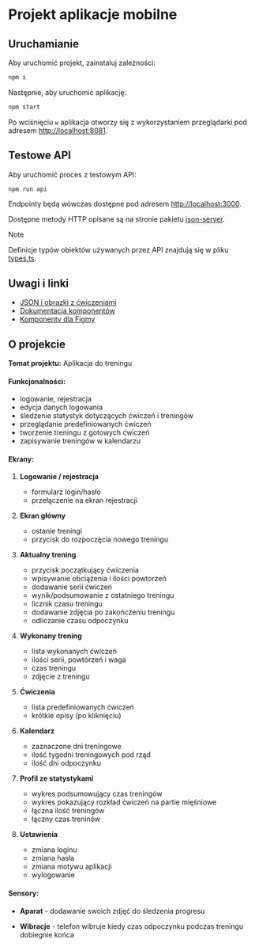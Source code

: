 # Projekt aplikacje mobilne

## Uruchamianie

Aby uruchomić projekt, zainstaluj zależności:

```bash
npm i
```

Następnie, aby uruchomić aplikację:

```bash
npm start
```

Po wciśnięciu `w` aplikacja otworzy się z wykorzystaniem przeglądarki pod adresem [http://localhost:8081](http://localhost:8081).

## Testowe API

Aby uruchomić proces z testowym API:

```bash
npm run api
```

Endpointy będą wówczas dostępne pod adresem [http://localhost:3000](http://localhost:3000).

Dostępne metody HTTP opisane są na stronie pakietu [json-server](https://www.npmjs.com/package/json-server).

> [!NOTE]  
> Definicje typów obiektów używanych przez API znajdują się w pliku [types.ts](https://github.com/kurczakooo/React-Native-Project/blob/main/src/types.ts).

## Uwagi i linki

-   [JSON i obrazki z ćwiczeniami](https://github.com/yuhonas/free-exercise-db)
-   [Dokumentacja komponentów](https://callstack.github.io/react-native-paper/docs/components/ActivityIndicator)
-   [Komponenty dla Figmy](https://www.figma.com/community/file/1035203688168086460)

## O projekcie

**Temat projektu:** Aplikacja do treningu

#### Funkcjonalności:

-   logowanie, rejestracja
-   edycja danych logowania
-   śledzenie statystyk dotyczących ćwiczeń i treningów
-   przeglądanie predefiniowanych ćwiczeń
-   tworzenie treningu z gotowych ćwiczeń
-   zapisywanie treningów w kalendarzu

#### Ekrany:

1.  **Logowanie / rejestracja**

    -   formularz login/hasło
    -   przełączenie na ekran rejestracji

2.  **Ekran główny**

    -   ostanie treningi
    -   przycisk do rozpoczęcia nowego treningu

3.  **Aktualny trening**

    -   przycisk początkujący ćwiczenia
    -   wpisywanie obciążenia i ilości powtorzeń
    -   dodawanie serii ćwiczeń
    -   wynik/podsumowanie z ostatniego treningu
    -   licznik czasu treningu
    -   dodawanie zdjęcia po zakończeniu treningu
    -   odliczanie czasu odpoczynku

4.  **Wykonany trening**

    -   lista wykonanych ćwiczeń
    -   ilości serii, powtórzeń i waga
    -   czas treningu
    -   zdjęcie z treningu

5.  **Ćwiczenia**

    -   lista predefiniowanych ćwiczeń
    -   krótkie opisy (po kliknięciu)

6.  **Kalendarz**

    -   zaznaczone dni treningowe
    -   ilość tygodni treningowych pod rząd
    -   ilość dni odpoczynku

7.  **Profil ze statystykami**

    -   wykres podsumowujący czas treningów
    -   wykres pokazujący rozkład ćwiczeń na partie mięśniowe
    -   łączna ilość treningów
    -   łączny czas treninów

8.  **Ustawienia**

    -   zmiana loginu
    -   zmiana hasła
    -   zmiana motywu aplikacji
    -   wylogowanie

#### Sensory:

-   **Aparat** - dodawanie swoich zdjęć do
    śledzenia progresu

-   **Wibracje** - telefon wibruje kiedy czas
    odpoczynku podczas treningu dobiegnie końca
